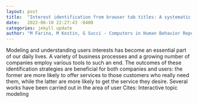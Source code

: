 ```yaml
---
layout: post
title:  "Interest identification from browser tab titles: A systematic literature review"
date:   2022-06-10 22:27:43 -0400
categories: jekyll update
author: "M Farina, M Kostin, G Succi - Computers in Human Behavior Reports, 2022"
---
```

Modeling and understanding users interests has become an essential part of our daily lives. A variety of business processes and a growing number of companies employ various tools to such an end. The outcomes of these identification strategies are beneficial for both companies and users: the former are more likely to offer services to those customers who really need them, while the latter are more likely to get the service they desire. Several works have been carried out in the area of user  Cites: Interactive topic modeling